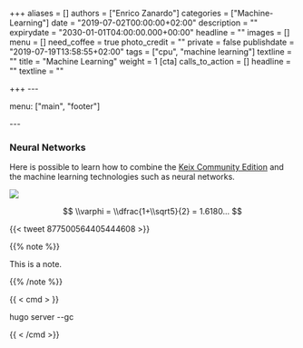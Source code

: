 +++
aliases = []
authors = ["Enrico Zanardo"]
categories = ["Machine-Learning"]
date = "2019-07-02T00:00:00+02:00"
description = ""
expirydate = "2030-01-01T04:00:00.000+00:00"
headline = ""
images = []
menu = []
need_coffee = true
photo_credit = ""
private = false
publishdate = "2019-07-19T13:58:55+02:00"
tags = ["cpu", "machine learning"]
textline = ""
title = "Machine Learning"
weight = 1
[cta]
calls_to_action = []
headline = ""
textline = ""

+++
\--- 

menu: \["main", "footer"\] 

\---

### Neural Networks

Here is possible to learn how to combine the [Keix Community Edition](http://keix.com) and the machine learning technologies such as neural networks.

![](/uploads/kall.png)

$$ \\varphi = \\dfrac{1+\\sqrt5}{2} = 1.6180... $$

{{< tweet 877500564405444608 >}}

{{% note %}}

This is a note.

{{% /note %}}

{{ < cmd > }}

hugo server --gc

{{ < /cmd >}}